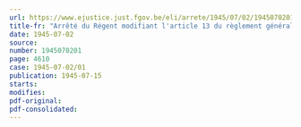 ```yaml
---
url: https://www.ejustice.just.fgov.be/eli/arrete/1945/07/02/1945070201/justel
title-fr: "Arrêté du Régent modifiant l'article 13 du règlement général des voies navigables relatif à l'emploi des câbles aux cabestans des écluses"
date: 1945-07-02
source:
number: 1945070201
page: 4610
case: 1945-07-02/01
publication: 1945-07-15
starts:
modifies:
pdf-original:
pdf-consolidated:
---
```


